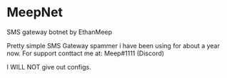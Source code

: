 # MeepNet
SMS gateway botnet by EthanMeep

Pretty simple SMS Gateway spammer i have been using for about a year now.
For support conttact me at: Meep#1111 (Discord)

I WILL NOT give out configs.
